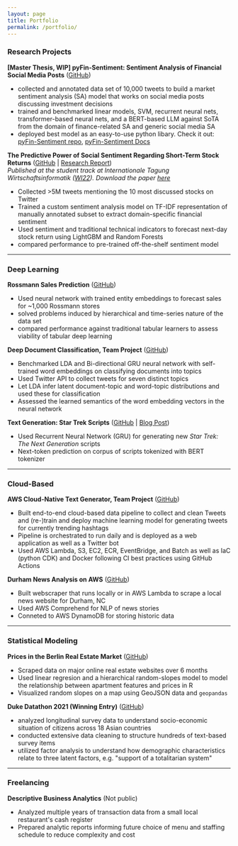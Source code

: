 ```yaml
---
layout: page
title: Portfolio
permalink: /portfolio/
---
```


### Research Projects
**[Master Thesis, WIP] pyFin-Sentiment: Sentiment Analysis of Financial Social Media Posts** ([GitHub](https://github.com/moritzwilksch/MasterThesis))
- collected and annotated data set of 10,000 tweets to build a market sentiment analysis (SA) model that works on social media posts discussing investment decisions
- trained and benchmarked linear models, SVM, recurrent neural nets, transformer-based neural nets, and a BERT-based LLM against SoTA from the domain of finance-related SA and generic social media SA
- deployed best model as an easy-to-use python libary. Check it out: [pyFin-Sentiment repo](https://github.com/moritzwilksch/pyfin-sentiment), [pyFin-Sentiment Docs](https://pyfin-sentiment.readthedocs.io/en/latest/)

**The Predictive Power of Social Sentiment Regarding Short-Term Stock Returns** ([GitHub](https://github.com/moritzwilksch/SocialMediaBusinessAnalytics) | [Research Report](https://github.com/moritzwilksch/SocialMediaBusinessAnalytics/raw/main/SMRP_Report_Submission.pdf))  
*Published at the student track at Internationale Tagung Wirtschaftsinformatik ([WI22](https://wi22.de)). Download the paper [here](https://aisel.aisnet.org/wi2022/student_track/student_track/38/)*
- Collected >5M tweets mentioning the 10 most discussed stocks on Twitter
- Trained a custom sentiment analysis model on TF-IDF representation of manually annotated subset to extract domain-specific financial sentiment
- Used sentiment and traditional technical indicators to forecast next-day stock return using LightGBM and Random Forests
- compared performance to pre-trained off-the-shelf sentiment model

---

### Deep Learning
**Rossmann Sales Prediction** ([GitHub](https://github.com/moritzwilksch/RossmannSalesPrediction))
- Used neural network with trained entity embeddings to forecast sales for ~1,000 Rossmann stores
- solved problems induced by hierarchical and time-series nature of the data set
- compared performance against traditional tabular learners to assess viability of tabular deep learning

**Deep Document Classification, Team Project** ([GitHub](https://github.com/dai-anna/Duke-NLP-FinalProject))
- Benchmarked LDA and Bi-directional GRU neural network with self-trained word embeddings on classifying documents into topics
- Used Twitter API to collect tweets for seven distinct topics
- Let LDA infer latent document-topic and word-topic distributions and used these for classification
- Assessed the learned semantics of the word embedding vectors in the neural network

**Text Generation: Star Trek Scripts** ([GitHub](https://github.com/moritzwilksch/StarTrekWriter) | [Blog Post](https://moritzwilksch.github.io/2022/01/14/star-trek-text-generation.html))
- Used Recurrent Neural Network (GRU) for generating new *Star Trek: The Next Generation* scripts
- Next-token prediction on corpus of scripts tokenized with BERT tokenizer

---

### Cloud-Based
**AWS Cloud-Native Text Generator, Team Project** ([GitHub](https://github.com/dai-anna/AWSCloud-TweetGenerator))
- Built end-to-end cloud-based data pipeline to collect and clean Tweets and (re-)train and deploy machine learning model for generating tweets for currently trending hashtags
- Pipeline is orchestrated to run daily and is deployed as a web application as well as a Twitter bot
- Used AWS Lambda, S3, EC2, ECR, EventBridge, and Batch as well as IaC (python CDK) and Docker following CI best practices using GitHub Actions

**Durham News Analysis on AWS** ([GitHub](https://github.com/moritzwilksch/AWS-DurhamNewsAnalysis))
- Built webscraper that runs locally or in AWS Lambda to scrape a local news website for Durham, NC
- Used AWS Comprehend for NLP of news stories
- Conneted to AWS DynamoDB for storing historic data

---

### Statistical Modeling
**Prices in the Berlin Real Estate Market** ([GitHub](https://github.com/moritzwilksch/BerlinRealEstatePrices))
- Scraped data on major online real estate websites over 6 months
- Used linear regresion and a hierarchical random-slopes model to model the relationship between apartment features and prices in R
- Visualized random slopes on a map using GeoJSON data and `geopandas`

**Duke Datathon 2021 (Winning Entry)** ([GitHub](https://github.com/unsupervisedlearner1123/Duke-Datathon-2021))
- analyzed longitudinal survey data to understand socio-economic situation of citizens across 18 Asian countries 
- conducted extensive data cleaning to structure hundreds of text-based survey items
- utilized factor analysis to understand how demographic characteristics relate to three latent factors, e.g. "support of a totalitarian system"

---

### Freelancing
**Descriptive Business Analytics** (Not public)
- Analyzed multiple years of transaction data from a small local restaurant's cash register
- Prepared analytic reports informing future choice of menu and staffing schedule to reduce complexity and cost
